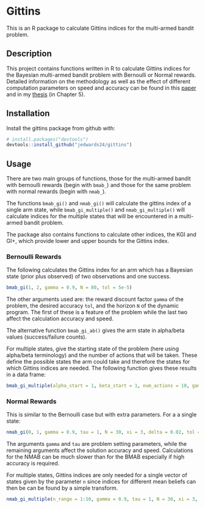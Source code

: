 # Gittins

This is an R package to calculate Gittins indices for the multi-armed bandit problem.

## Description

This project contains functions written in R to calculate Gittins indices for the Bayesian multi-armed bandit problem with Bernoulli or Normal rewards. Detailed information on the methodology as well as the effect of different computation parameters on speed and accuracy can be found in this [paper](https://arxiv.org/abs/1909.05075) and in my [thesis](http://eprints.lancs.ac.uk/84589/) (in Chapter 5).

## Installation

Install the gittins package from github with:

``` r
# install.packages("devtools")
devtools::install_github("jedwards24/gittins")
```

## Usage

There are two main groups of functions, those for the multi-armed bandit with bernoulli rewards (begin with `bmab_`) and those for the same problem with normal rewards (begin with `nmab_`). 

The functions `bmab_gi()` and `nmab_gi()` will calculate the gittins index of a single arm state, while `bmab_gi_multiple()` and `nmab_gi_multiple()` will calculate indices for the multiple states that will be encountered in a multi-armed bandit problem.

The package also contains functions to calculate other indices, the KGI and GI+, which provide lower and upper bounds 
for the Gittins index.

### Bernoulli Rewards

The following calculates the Gittins index for an arm which has a Bayesian state (prior plus observed) of 
two observations and one success. 

``` r
bmab_gi(1, 2, gamma = 0.9, N = 80, tol = 5e-5)
```

The other arguments used are:  the reward discount factor `gamma` of the problem, the desired accuracy `tol`, and the horizon `N` of the dynamic program. The first of these is a feature of the problem while the last two affect the calculation accuracy and speed. 

The alternative function `bmab_gi_ab()` gives the arm state in alpha/beta values (success/failure counts). 

For multiple states, give the starting state of the problem (here using alpha/beta terminology) and the number of actions that will be taken. These define the possible states the arm could take and therefore the states for which Gittins indices are needed. The following function gives these results in a data frame:

``` r
bmab_gi_multiple(alpha_start = 1, beta_start = 1, num_actions = 10, gamma = 0.9, N = 80, tol = 5e-5)
```

### Normal Rewards

This is similar to the Bernoulli case but with extra parameters. For a a single state:

```r
nmab_gi(0, 1, gamma = 0.9, tau = 1, N = 30, xi = 3, delta = 0.02, tol = 5e-4)
```

The arguments `gamma` and `tau` are problem setting parameters, while the remaining arguments affect 
the solution accuracy and speed. Calculations for the NMAB can be much slower than for the BMAB 
especially if high accuracy is required.

For multiple states, Gittins indices are only needed for a single vector of states given by the parameter `n` since indices for different mean beliefs can then be can be found by a simple transform. 

``` r
nmab_gi_multiple(n_range = 1:10, gamma = 0.9, tau = 1, N = 30, xi = 3, delta = 0.02, tol = 5e-4)
```
